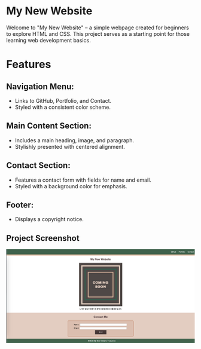 # My New Website

Welcome to "My New Website" – a simple webpage created for beginners to explore HTML and CSS. This project serves as a starting point for those learning web development basics.

# Features

## Navigation Menu:

- Links to GitHub, Portfolio, and Contact.
- Styled with a consistent color scheme.

## Main Content Section:

- Includes a main heading, image, and paragraph.
- Stylishly presented with centered alignment.

## Contact Section:

- Features a contact form with fields for name and email.
- Styled with a background color for emphasis.

## Footer:

- Displays a copyright notice.

## Project Screenshot

![Alt text](my_website.png)
